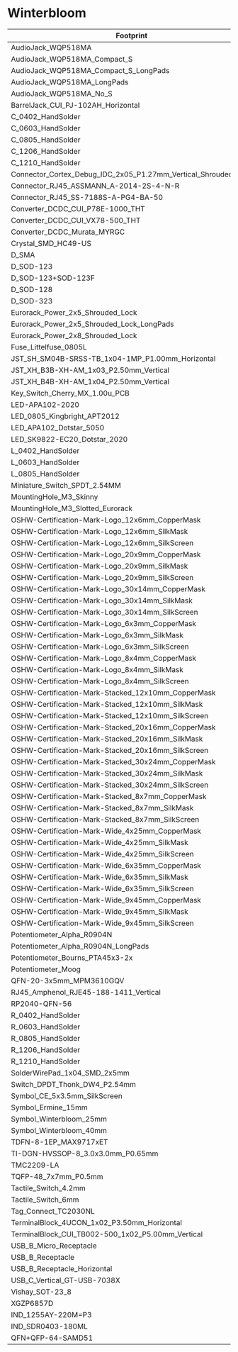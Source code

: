 # Winterbloom

Footprint | Step
---|---
AudioJack_WQP518MA | [AudioJack_WQP518MA](${WINTERBLOOM3DMOD}/WQP-WQP518MA.step)
AudioJack_WQP518MA_Compact_S | [AudioJack_WQP518MA_Compact_S](${WINTERBLOOM3DMOD}/WQP-WQP518MA.step)
AudioJack_WQP518MA_Compact_S_LongPads | [AudioJack_WQP518MA_Compact_S_LongPads](${WINTERBLOOM3DMOD}/WQP-WQP518MA.step)
AudioJack_WQP518MA_LongPads | [AudioJack_WQP518MA_LongPads](${WINTERBLOOM3DMOD}/WQP-WQP518MA.step)
AudioJack_WQP518MA_No_S | [AudioJack_WQP518MA_No_S](${WINTERBLOOM3DMOD}/WQP-WQP518MA.step)
BarrelJack_CUI_PJ-102AH_Horizontal | [BarrelJack_CUI_PJ-102AH_Horizontal](${WINTERBLOOM3DMOD}/CUI_DEVICES_PJ-102A.step)
C_0402_HandSolder | [C_0402_HandSolder](${KICAD6_3DMODEL_DIR}/Capacitor_SMD.3dshapes/C_0402_1005Metric.wrl)
C_0603_HandSolder | [C_0603_HandSolder](${KICAD6_3DMODEL_DIR}/Capacitor_SMD.3dshapes/C_0603_1608Metric.wrl)
C_0805_HandSolder | [C_0805_HandSolder](${KICAD6_3DMODEL_DIR}/Capacitor_SMD.3dshapes/C_0805_2012Metric.wrl)
C_1206_HandSolder | [C_1206_HandSolder](${KICAD6_3DMODEL_DIR}/Capacitor_SMD.3dshapes/C_1206_3216Metric.wrl)
C_1210_HandSolder | [C_1210_HandSolder](${KICAD6_3DMODEL_DIR}/Capacitor_SMD.3dshapes/C_1210_3225Metric.wrl)
Connector_Cortex_Debug_IDC_2x05_P1.27mm_Vertical_Shrouded_SMD | [Connector_Cortex_Debug_IDC_2x05_P1.27mm_Vertical_Shrouded_SMD](${WINTERBLOOM3DMOD}/CNC_Tech_3220-10-0300-00.step)
Connector_RJ45_ASSMANN_A-2014-2S-4-N-R | [Connector_RJ45_ASSMANN_A-2014-2S-4-N-R](${WINTERBLOOM3DMOD}/ASSMANN_A-2014-4-N-R.step)
Connector_RJ45_SS-7188S-A-PG4-BA-50 | [Connector_RJ45_SS-7188S-A-PG4-BA-50](${WINTERBLOOM3DMOD}/Belfuse-SS-7188S-A-PG4-BA-50.step)
Converter_DCDC_CUI_P78E-1000_THT | [Converter_DCDC_CUI_P78E-1000_THT](${WINTERBLOOM3DMOD}/CUI_P78E12-1000.step)
Converter_DCDC_CUI_VX78-500_THT | [Converter_DCDC_CUI_VX78-500_THT](${WINTERBLOOM3DMOD}/CUI_VX7805-500.step)
Converter_DCDC_Murata_MYRGC | [Converter_DCDC_Murata_MYRGC]()
Crystal_SMD_HC49-US | [Crystal_SMD_HC49-US](${KISYS3DMOD}/Crystal.3dshapes/Crystal_SMD_HC49-SD.wrl)
D_SMA | [D_SMA](${KICAD6_3DMODEL_DIR}/Diode_SMD.3dshapes/D_SMA.wrl)
D_SOD-123 | [D_SOD-123](${WINTERBLOOM3DMOD}/SOD123W.step)
D_SOD-123+SOD-123F | [D_SOD-123+SOD-123F](${KISYS3DMOD}/Diode_SMD.3dshapes/D_SOD-123.wrl)
D_SOD-128 | [D_SOD-128](${WINTERBLOOM3DMOD}/SOD128.step)
D_SOD-323 | [D_SOD-323](${WINTERBLOOM3DMOD}/SOD323.step)
Eurorack_Power_2x5_Shrouded_Lock | [Eurorack_Power_2x5_Shrouded_Lock](${WINTERBLOOM3DMOD}/Eurorack_Power_2x5.step)
Eurorack_Power_2x5_Shrouded_Lock_LongPads | [Eurorack_Power_2x5_Shrouded_Lock_LongPads](${WINTERBLOOM3DMOD}/Eurorack_Power_2x5.step)
Eurorack_Power_2x8_Shrouded_Lock | [Eurorack_Power_2x8_Shrouded_Lock](${KICAD6_3DMODEL_DIR}/Connector_IDC.3dshapes/IDC-Header_2x08_P2.54mm_Vertical.wrl)
Fuse_Littelfuse_0805L | [Fuse_Littelfuse_0805L]()
JST_SH_SM04B-SRSS-TB_1x04-1MP_P1.00mm_Horizontal | [JST_SH_SM04B-SRSS-TB_1x04-1MP_P1.00mm_Horizontal](${WINTERBLOOM3DMOD}/JST-SH-SM04B-SRSS-TB.step)
JST_XH_B3B-XH-AM_1x03_P2.50mm_Vertical | [JST_XH_B3B-XH-AM_1x03_P2.50mm_Vertical](${WINTERBLOOM3DMOD}/JST-XH-B3B-A.step)
JST_XH_B4B-XH-AM_1x04_P2.50mm_Vertical | [JST_XH_B4B-XH-AM_1x04_P2.50mm_Vertical](${WINTERBLOOM3DMOD}/JST-XH-B4B-A.step)
Key_Switch_Cherry_MX_1.00u_PCB | [Key_Switch_Cherry_MX_1.00u_PCB](${WINTERBLOOM3DMOD}/Cherry_MX.step)
LED-APA102-2020 | [LED-APA102-2020](:WINTERBLOOM3DMOD:APA102-2020.step)
LED_0805_Kingbright_APT2012 | [LED_0805_Kingbright_APT2012](${WINTERBLOOM3DMOD}/AP2012.wrl)
LED_APA102_Dotstar_5050 | [LED_APA102_Dotstar_5050](${WINTERBLOOM3DMOD}/APA102_5050.step)
LED_SK9822-EC20_Dotstar_2020 | [LED_SK9822-EC20_Dotstar_2020]()
L_0402_HandSolder | [L_0402_HandSolder](${KICAD6_3DMODEL_DIR}/Inductor_SMD.3dshapes/L_0402_1005Metric.wrl)
L_0603_HandSolder | [L_0603_HandSolder](${KICAD6_3DMODEL_DIR}/Inductor_SMD.3dshapes/L_0603_1608Metric.wrl)
L_0805_HandSolder | [L_0805_HandSolder](${KICAD6_3DMODEL_DIR}/Inductor_SMD.3dshapes/L_0805_2012Metric.wrl)
Miniature_Switch_SPDT_2.54MM | [Miniature_Switch_SPDT_2.54MM]()
MountingHole_M3_Skinny | [MountingHole_M3_Skinny]()
MountingHole_M3_Slotted_Eurorack | [MountingHole_M3_Slotted_Eurorack]()
OSHW-Certification-Mark-Logo_12x6mm_CopperMask | [OSHW-Certification-Mark-Logo_12x6mm_CopperMask]()
OSHW-Certification-Mark-Logo_12x6mm_SilkMask | [OSHW-Certification-Mark-Logo_12x6mm_SilkMask]()
OSHW-Certification-Mark-Logo_12x6mm_SilkScreen | [OSHW-Certification-Mark-Logo_12x6mm_SilkScreen]()
OSHW-Certification-Mark-Logo_20x9mm_CopperMask | [OSHW-Certification-Mark-Logo_20x9mm_CopperMask]()
OSHW-Certification-Mark-Logo_20x9mm_SilkMask | [OSHW-Certification-Mark-Logo_20x9mm_SilkMask]()
OSHW-Certification-Mark-Logo_20x9mm_SilkScreen | [OSHW-Certification-Mark-Logo_20x9mm_SilkScreen]()
OSHW-Certification-Mark-Logo_30x14mm_CopperMask | [OSHW-Certification-Mark-Logo_30x14mm_CopperMask]()
OSHW-Certification-Mark-Logo_30x14mm_SilkMask | [OSHW-Certification-Mark-Logo_30x14mm_SilkMask]()
OSHW-Certification-Mark-Logo_30x14mm_SilkScreen | [OSHW-Certification-Mark-Logo_30x14mm_SilkScreen]()
OSHW-Certification-Mark-Logo_6x3mm_CopperMask | [OSHW-Certification-Mark-Logo_6x3mm_CopperMask]()
OSHW-Certification-Mark-Logo_6x3mm_SilkMask | [OSHW-Certification-Mark-Logo_6x3mm_SilkMask]()
OSHW-Certification-Mark-Logo_6x3mm_SilkScreen | [OSHW-Certification-Mark-Logo_6x3mm_SilkScreen]()
OSHW-Certification-Mark-Logo_8x4mm_CopperMask | [OSHW-Certification-Mark-Logo_8x4mm_CopperMask]()
OSHW-Certification-Mark-Logo_8x4mm_SilkMask | [OSHW-Certification-Mark-Logo_8x4mm_SilkMask]()
OSHW-Certification-Mark-Logo_8x4mm_SilkScreen | [OSHW-Certification-Mark-Logo_8x4mm_SilkScreen]()
OSHW-Certification-Mark-Stacked_12x10mm_CopperMask | [OSHW-Certification-Mark-Stacked_12x10mm_CopperMask]()
OSHW-Certification-Mark-Stacked_12x10mm_SilkMask | [OSHW-Certification-Mark-Stacked_12x10mm_SilkMask]()
OSHW-Certification-Mark-Stacked_12x10mm_SilkScreen | [OSHW-Certification-Mark-Stacked_12x10mm_SilkScreen]()
OSHW-Certification-Mark-Stacked_20x16mm_CopperMask | [OSHW-Certification-Mark-Stacked_20x16mm_CopperMask]()
OSHW-Certification-Mark-Stacked_20x16mm_SilkMask | [OSHW-Certification-Mark-Stacked_20x16mm_SilkMask]()
OSHW-Certification-Mark-Stacked_20x16mm_SilkScreen | [OSHW-Certification-Mark-Stacked_20x16mm_SilkScreen]()
OSHW-Certification-Mark-Stacked_30x24mm_CopperMask | [OSHW-Certification-Mark-Stacked_30x24mm_CopperMask]()
OSHW-Certification-Mark-Stacked_30x24mm_SilkMask | [OSHW-Certification-Mark-Stacked_30x24mm_SilkMask]()
OSHW-Certification-Mark-Stacked_30x24mm_SilkScreen | [OSHW-Certification-Mark-Stacked_30x24mm_SilkScreen]()
OSHW-Certification-Mark-Stacked_8x7mm_CopperMask | [OSHW-Certification-Mark-Stacked_8x7mm_CopperMask]()
OSHW-Certification-Mark-Stacked_8x7mm_SilkMask | [OSHW-Certification-Mark-Stacked_8x7mm_SilkMask]()
OSHW-Certification-Mark-Stacked_8x7mm_SilkScreen | [OSHW-Certification-Mark-Stacked_8x7mm_SilkScreen]()
OSHW-Certification-Mark-Wide_4x25mm_CopperMask | [OSHW-Certification-Mark-Wide_4x25mm_CopperMask]()
OSHW-Certification-Mark-Wide_4x25mm_SilkMask | [OSHW-Certification-Mark-Wide_4x25mm_SilkMask]()
OSHW-Certification-Mark-Wide_4x25mm_SilkScreen | [OSHW-Certification-Mark-Wide_4x25mm_SilkScreen]()
OSHW-Certification-Mark-Wide_6x35mm_CopperMask | [OSHW-Certification-Mark-Wide_6x35mm_CopperMask]()
OSHW-Certification-Mark-Wide_6x35mm_SilkMask | [OSHW-Certification-Mark-Wide_6x35mm_SilkMask]()
OSHW-Certification-Mark-Wide_6x35mm_SilkScreen | [OSHW-Certification-Mark-Wide_6x35mm_SilkScreen]()
OSHW-Certification-Mark-Wide_9x45mm_CopperMask | [OSHW-Certification-Mark-Wide_9x45mm_CopperMask]()
OSHW-Certification-Mark-Wide_9x45mm_SilkMask | [OSHW-Certification-Mark-Wide_9x45mm_SilkMask]()
OSHW-Certification-Mark-Wide_9x45mm_SilkScreen | [OSHW-Certification-Mark-Wide_9x45mm_SilkScreen]()
Potentiometer_Alpha_R0904N | [Potentiometer_Alpha_R0904N](${WINTERBLOOM3DMOD}/Alpha-RD901F-40-15R1.step)
Potentiometer_Alpha_R0904N_LongPads | [Potentiometer_Alpha_R0904N_LongPads](${WINTERBLOOM3DMOD}/Alpha-RD901F-40-15R1.step)
Potentiometer_Bourns_PTA45x3-2x | [Potentiometer_Bourns_PTA45x3-2x](${WINTERBLOOM3DMOD}/Bourns_PTA4543.step)
Potentiometer_Moog | [Potentiometer_Moog]()
QFN-20-3x5mm_MPM3610GQV | [QFN-20-3x5mm_MPM3610GQV]()
RJ45_Amphenol_RJE45-188-1411_Vertical | [RJ45_Amphenol_RJE45-188-1411_Vertical](${WINTERBLOOM3DMOD}/Amphenol-RJE45-188-1xx1.step)
RP2040-QFN-56 | [RP2040-QFN-56](${WINTERBLOOM3DMOD}/RP2040.step)
R_0402_HandSolder | [R_0402_HandSolder](${KICAD6_3DMODEL_DIR}/Resistor_SMD.3dshapes/R_0402_1005Metric.wrl)
R_0603_HandSolder | [R_0603_HandSolder](${KICAD6_3DMODEL_DIR}/Resistor_SMD.3dshapes/R_0603_1608Metric.wrl)
R_0805_HandSolder | [R_0805_HandSolder](${KICAD6_3DMODEL_DIR}/Resistor_SMD.3dshapes/R_0805_2012Metric.wrl)
R_1206_HandSolder | [R_1206_HandSolder](${KICAD6_3DMODEL_DIR}/Resistor_SMD.3dshapes/R_1206_3216Metric.wrl)
R_1210_HandSolder | [R_1210_HandSolder](${KICAD6_3DMODEL_DIR}/Resistor_SMD.3dshapes/R_1210_3225Metric.wrl)
SolderWirePad_1x04_SMD_2x5mm | [SolderWirePad_1x04_SMD_2x5mm]()
Switch_DPDT_Thonk_DW4_P2.54mm | [Switch_DPDT_Thonk_DW4_P2.54mm]()
Symbol_CE_5x3.5mm_SilkScreen | [Symbol_CE_5x3.5mm_SilkScreen]()
Symbol_Ermine_15mm | [Symbol_Ermine_15mm]()
Symbol_Winterbloom_25mm | [Symbol_Winterbloom_25mm]()
Symbol_Winterbloom_40mm | [Symbol_Winterbloom_40mm]()
TDFN-8-1EP_MAX9717xET | [TDFN-8-1EP_MAX9717xET]()
TI-DGN-HVSSOP-8_3.0x3.0mm_P0.65mm | [TI-DGN-HVSSOP-8_3.0x3.0mm_P0.65mm](${KISYS3DMOD}/Package_SO.3dshapes/VSSOP-8_3.0x3.0mm_P0.65mm.wrl)
TMC2209-LA | [TMC2209-LA](${WINTERBLOOM3DMOD}/TMC2209_QFN28_5x5mm.step)
TQFP-48_7x7mm_P0.5mm | [TQFP-48_7x7mm_P0.5mm](${KISYS3DMOD}/Package_QFP.3dshapes/TQFP-48_7x7mm_P0.5mm.wrl)
Tactile_Switch_4.2mm | [Tactile_Switch_4.2mm](${WINTERBLOOM3DMOD}/Tactile_Switch_4.2mm.step)
Tactile_Switch_6mm | [Tactile_Switch_6mm](${WINTERBLOOM3DMOD}/E-Switch_TL1105TFxxxx.step)
Tag_Connect_TC2030NL | [Tag_Connect_TC2030NL]()
TerminalBlock_4UCON_1x02_P3.50mm_Horizontal | [TerminalBlock_4UCON_1x02_P3.50mm_Horizontal](${WINTERBLOOM3DMOD}/Terminal_Block_01x02.step)
TerminalBlock_CUI_TB002-500_1x02_P5.00mm_Vertical | [TerminalBlock_CUI_TB002-500_1x02_P5.00mm_Vertical](${WINTERBLOOM3DMOD}/CUI_DEVICES_TB002-500-02BE.step)
USB_B_Micro_Receptacle | [USB_B_Micro_Receptacle](${WINTERBLOOM3DMOD}/USB_B_Micro_Receptacle.igs)
USB_B_Receptacle | [USB_B_Receptacle](${WINTERBLOOM3DMOD}/USB_B_Receptacle.step)
USB_B_Receptacle_Horizontal | [USB_B_Receptacle_Horizontal](${WINTERBLOOM3DMOD}/Stewart-SS-52300-001.step)
USB_C_Vertical_GT-USB-7038X | [USB_C_Vertical_GT-USB-7038X](:WINTERBLOOM3DMOD:G-Switch_GT-USB-7038B.step)
Vishay_SOT-23_8 | [Vishay_SOT-23_8](${KICAD6_3DMODEL_DIR}/Package_TO_SOT_SMD.3dshapes/TSOT-23-8.wrl)
XGZP6857D | [XGZP6857D](${WINTERBLOOM3DMOD}/XGZP6857D.step)
IND_1255AY-220M=P3 | [IND_1255AY-220M=P3]()
IND_SDR0403-180ML | [IND_SDR0403-180ML]()
QFN+QFP-64-SAMD51 | [QFN+QFP-64-SAMD51](${KISYS3DMOD}/Package_DFN_QFN.3dshapes/QFN-64-1EP_9x9mm_P0.5mm_EP3.8x3.8mm.wrl)
